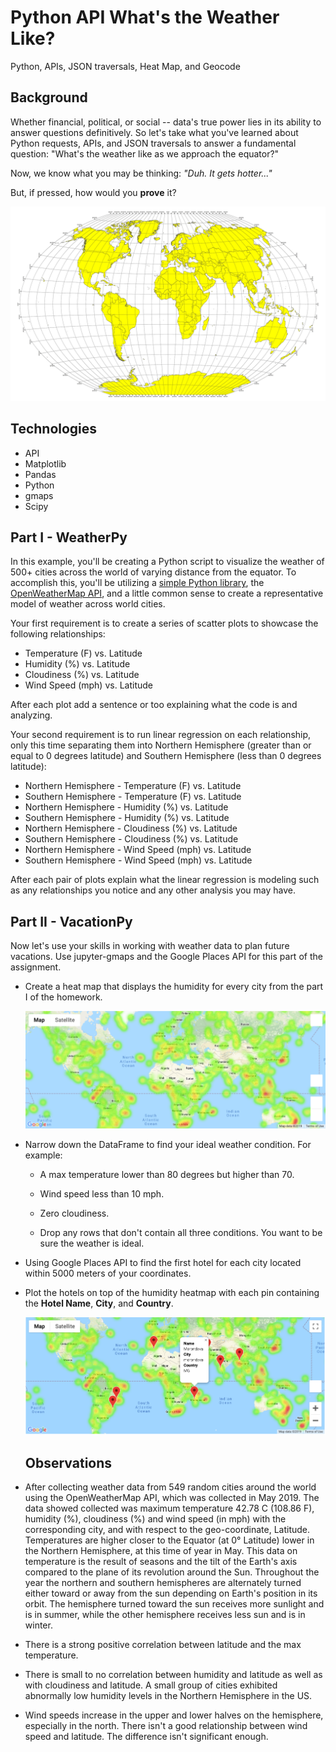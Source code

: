 # Python API What's the Weather Like?
Python, APIs, JSON traversals, Heat Map, and Geocode

## Background

Whether financial, political, or social -- data's true power lies in its ability to answer questions definitively. So let's take what you've learned about Python requests, APIs, and JSON traversals to answer a fundamental question: "What's the weather like as we approach the equator?"

Now, we know what you may be thinking: _"Duh. It gets hotter..."_

But, if pressed, how would you **prove** it?

![Equator](Images/equatorsign.png)

## Technologies
* API
* Matplotlib
* Pandas
* Python
* gmaps
* Scipy

## Part I - WeatherPy

In this example, you'll be creating a Python script to visualize the weather of 500+ cities across the world of varying distance from the equator. To accomplish this, you'll be utilizing a [simple Python library](https://pypi.python.org/pypi/citipy), the [OpenWeatherMap API](https://openweathermap.org/api), and a little common sense to create a representative model of weather across world cities.

Your first requirement is to create a series of scatter plots to showcase the following relationships:

* Temperature (F) vs. Latitude
* Humidity (%) vs. Latitude
* Cloudiness (%) vs. Latitude
* Wind Speed (mph) vs. Latitude

After each plot add a sentence or too explaining what the code is and analyzing.

Your second requirement is to run linear regression on each relationship, only this time separating them into Northern Hemisphere (greater than or equal to 0 degrees latitude) and Southern Hemisphere (less than 0 degrees latitude):

* Northern Hemisphere - Temperature (F) vs. Latitude
* Southern Hemisphere - Temperature (F) vs. Latitude
* Northern Hemisphere - Humidity (%) vs. Latitude
* Southern Hemisphere - Humidity (%) vs. Latitude
* Northern Hemisphere - Cloudiness (%) vs. Latitude
* Southern Hemisphere - Cloudiness (%) vs. Latitude
* Northern Hemisphere - Wind Speed (mph) vs. Latitude
* Southern Hemisphere - Wind Speed (mph) vs. Latitude

After each pair of plots explain what the linear regression is modeling such as any relationships you notice and any other analysis you may have.


## Part II - VacationPy

Now let's use your skills in working with weather data to plan future vacations. Use jupyter-gmaps and the Google Places API for this part of the assignment.

* Create a heat map that displays the humidity for every city from the part I of the homework.

  ![heatmap](Images/heatmap.png)

* Narrow down the DataFrame to find your ideal weather condition. For example:

  * A max temperature lower than 80 degrees but higher than 70.

  * Wind speed less than 10 mph.

  * Zero cloudiness.

  * Drop any rows that don't contain all three conditions. You want to be sure the weather is ideal.

* Using Google Places API to find the first hotel for each city located within 5000 meters of your coordinates.

* Plot the hotels on top of the humidity heatmap with each pin containing the **Hotel Name**, **City**, and **Country**.

  ![hotel map](Images/hotel_map.png)
  
  ## Observations
  
 *   After collecting weather data from 549 random cities around the world using the OpenWeatherMap API, which was collected  in May 2019. The data showed collected was maximum temperature 42.78 C (108.86 F), humidity (%), cloudiness (%) and wind speed (in mph) with the corresponding city, and with respect to the geo-coordinate, Latitude. Temperatures are higher closer to the Equator (at 0° Latitude) lower in the Northern Hemisphere, at this time of year in May. This data on temperature is the result of seasons and the tilt of the Earth's axis compared to the plane of its revolution around the Sun. Throughout the year the northern and southern hemispheres are alternately turned either toward or away from the sun depending on Earth's position in its orbit. The hemisphere turned toward the sun receives more sunlight and is in summer, while the other hemisphere receives less sun and is in winter.
*	There is a strong positive correlation between latitude and the max temperature.
* There is small to no correlation between humidity and latitude as well as with cloudiness and latitude. A small group of cities exhibited abnormally low humidity levels in the Northern Hemisphere in the US.  
*	Wind speeds increase in the upper and lower halves on the hemisphere, especially in the north.  There isn't a good relationship between wind speed and latitude. The difference isn't significant enough.
